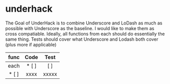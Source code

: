 # underhack

The Goal of UnderHack is to combine Underscore and LoDash as much as possible with Underscore as the baseline. 
I would like to make them as cross compatiable. Ideally, all functions from each should do essentially the same thing. 
Tests should cover what Underscore and Lodash both cover (plus more if applicable)

| func  | Code  | Test |
|:-----:|:-----:|:----:|
| each  | * [ ] | [ ] |
| * [ ] | xxxx  | xxxxx|
